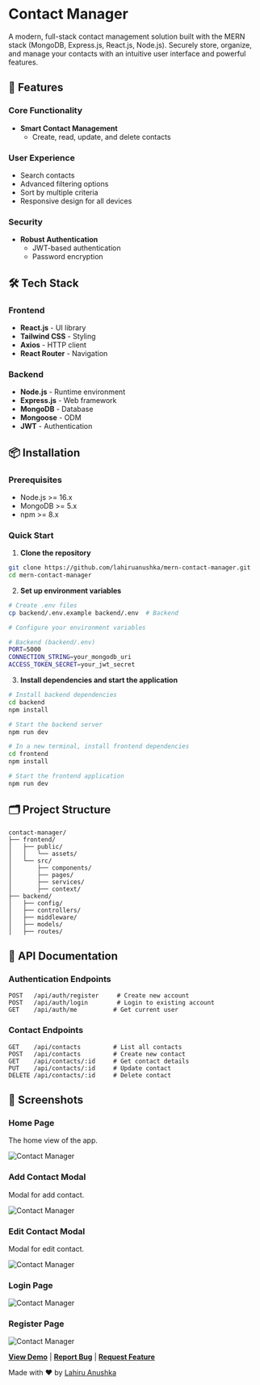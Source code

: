 # Contact Manager

A modern, full-stack contact management solution built with the MERN stack (MongoDB, Express.js, React.js, Node.js). Securely store, organize, and manage your contacts with an intuitive user interface and powerful features.

## 🚀 Features

### Core Functionality
- **Smart Contact Management**
  - Create, read, update, and delete contacts

### User Experience
  - Search contacts
  - Advanced filtering options
  - Sort by multiple criteria
  - Responsive design for all devices

### Security
- **Robust Authentication**
  - JWT-based authentication
  - Password encryption

## 🛠️ Tech Stack

### Frontend
- **React.js** - UI library
- **Tailwind CSS** - Styling
- **Axios** - HTTP client
- **React Router** - Navigation

### Backend
- **Node.js** - Runtime environment
- **Express.js** - Web framework
- **MongoDB** - Database
- **Mongoose** - ODM
- **JWT** - Authentication

## 📦 Installation

### Prerequisites
- Node.js >= 16.x
- MongoDB >= 5.x
- npm >= 8.x

### Quick Start

1. **Clone the repository**
```bash
git clone https://github.com/lahiruanushka/mern-contact-manager.git
cd mern-contact-manager
```

2. **Set up environment variables**
```bash
# Create .env files
cp backend/.env.example backend/.env  # Backend

# Configure your environment variables

# Backend (backend/.env)
PORT=5000
CONNECTION_STRING=your_mongodb_uri
ACCESS_TOKEN_SECRET=your_jwt_secret
```

3. **Install dependencies and start the application**
```bash
# Install backend dependencies
cd backend
npm install

# Start the backend server
npm run dev

# In a new terminal, install frontend dependencies
cd frontend
npm install

# Start the frontend application
npm run dev
```

## 🗂️ Project Structure

```
contact-manager/
├── frontend/
│   ├── public/
│   │   └── assets/
│   └── src/
│       ├── components/
│       ├── pages/
│       ├── services/
│       ├── context/
├── backend/
│   ├── config/
│   ├── controllers/
│   ├── middleware/
│   ├── models/
│   ├── routes/
```

## 📱 API Documentation

### Authentication Endpoints
```
POST   /api/auth/register     # Create new account
POST   /api/auth/login        # Login to existing account
GET    /api/auth/me          # Get current user
```

### Contact Endpoints
```
GET    /api/contacts         # List all contacts
POST   /api/contacts         # Create new contact
GET    /api/contacts/:id     # Get contact details
PUT    /api/contacts/:id     # Update contact
DELETE /api/contacts/:id     # Delete contact
```

## 📸 Screenshots

### Home Page
The home view of the app.

![Contact Manager](/docs/screenshots/home.png)

### Add Contact Modal
Modal for add contact.

![Contact Manager](/docs/screenshots/add-contact.png)

### Edit Contact Modal
Modal for edit contact.

![Contact Manager](/docs/screenshots/edit-contact.png)

### Login Page

![Contact Manager](/docs/screenshots/login.png)

### Register Page

![Contact Manager](/docs/screenshots/register.png)

**[View Demo](https://your-demo-link.com)** | **[Report Bug](https://github.com/lahiruanushka/mern-contact-manager/issues)** | **[Request Feature](https://github.com/lahiruanushka/mern-contact-manager/issues)**

Made with ❤️ by [Lahiru Anushka](https://github.com/lahiruanushka)

